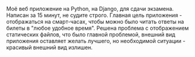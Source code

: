 Моё веб приложение на Python, на Django, для сдачи экзамена. Написан за 15 минут, не судите строго. Главная цель приложения - отображаться на смарт-часах, чтобы можно было читать ответы на билеты в "любое удобное время".
Решена проблема с отображением статических файлов, что было главной проблемой, внешний вид приложения оставляет желать лучшего, но необходимой ситуации - красивый внешний вид излишен.
